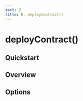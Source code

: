 ```yaml
---
sort: 2
title: B. deployContract()
---
```


# deployContract()

## Quickstart

## Overview

## Options